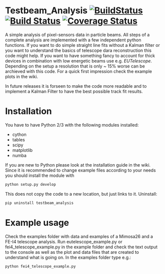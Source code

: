 # Testbeam_Analysis [![BuildStatus](https://travis-ci.org/SiLab-Bonn/testbeam_analysis.svg?branch=development)](https://travis-ci.org/SiLab-Bonn/testbeam_analysis) [![Build Status](https://ci.appveyor.com/api/projects/status/github/SiLab-Bonn/testbeam_analysis)](https://ci.appveyor.com/project/DavidLP/testbeam-analysis) [![Coverage Status](https://coveralls.io/repos/SiLab-Bonn/testbeam_analysis/badge.svg?branch=development&service=github)](https://coveralls.io/github/SiLab-Bonn/testbeam_analysis?branch=development)
A simple analysis of pixel-sensors data in particle beams. All steps of a complete analysis are implemented with a few independent python functions. If you want to do simple straight line fits without a Kalman filter or you want to understand the basics of telescope dara reconstruction this code might help. 
If you want to have something fancy to account for thick devices in combination with low energetic beams use e.g. _EUTelescope_. Depending on the setup a resolution that is only ~ 15% worse can be archieved with this code.
For a quick first impression check the example plots in the wiki.

In future releases it is forseen to make the code more readable and to implement a Kalman Filter to have the best possible track fit results.

# Installation
You have to have Python 2/3 with the following modules installed:
- cython
- tables
- scipy
- matplotlib
- numba

If you are new to Python please look at the installation guide in the wiki.
Since it is recommended to change example files according to your needs you should install the module with
```bash
python setup.py develop
```
This does not copy the code to a new location, but just links to it.
Uninstall:
```bash
pip uninstall testbeam_analysis
```

# Example usage
Check the examples folder with data and examples of a Mimosa26 and a FE-I4 telescope analysis.
Run eutelescope_example.py or fei4_telescope_example.py in the example folder and check the text output to the console as well as the plot and data files that are created to understand what is going on.
In the examples folder type e.g.:
```bash
python fei4_telescope_example.py
```



